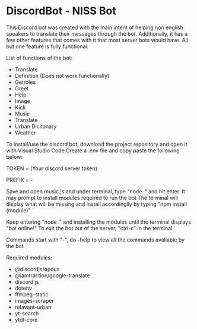# DiscordBot - NISS Bot


This Discord bot was created with the main intent of helping non english speakers to translate their messages through the bot.
Additionally, it has a few other features that comes with it that most server bots would have.
All but one feature is fully functional.

List of functions of the bot:
- Translate
- Definition (Does not work functionally)
- Getroles
- Greet
- Help
- Image
- Kick
- Music
- Translate
- Urban Dicitonary
- Weather

To install/use the discord bot, download the project repository and open it with Visual Studio Code
Create a .env file and copy paste the following below:

TOKEN = (Your discord server token)

PREFIX = -

Save and open music.js and under terminal, type "node ." and hit enter. It may prompt to install modules required to run the bot
The terminal will display what will be missing and install accordinglly by typing "npm install (module)"

Keep entering "node ." and installing the modules until the terminal displays "bot online!"
To exit the bot out of the server, "ctrl-c" in the terminal

Commands start with "-", do -help to view all the commands avaliable by the bot

Required modules:
- @discordjs/opous
- @iamtraction/google-translate
- discord.js
- dotenv
- ffmpeg-static
- images-scraper
- relavant-urban
- yt-search
- ytdl-core




